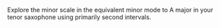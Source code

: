 Explore the minor scale in the equivalent minor mode to A major in your tenor saxophone using primarily second intervals.